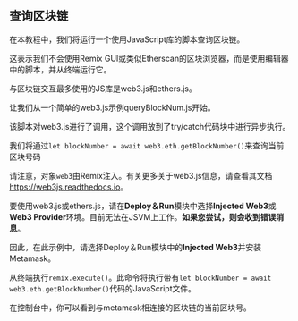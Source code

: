 ## 查询区块链
在本教程中，我们将运行一个使用JavaScript库的脚本查询区块链。 

这表示我们不会使用Remix GUI或类似Etherscan的区块浏览器，而是使用编辑器中的脚本，并从终端运行它。

与区块链交互最多使用的JS库是web3.js和ethers.js。

让我们从一个简单的web3.js示例queryBlockNum.js开始。

该脚本对web3.js进行了调用，这个调用放到了try/catch代码块中进行异步执行。

我们将通过`let blockNumber = await web3.eth.getBlockNumber()`来查询当前区块号码

请注意，对象`web3`由Remix注入。有关更多关于web3.js信息，请查看其文档<a href="https://web3js.readthedocs.io/" target="_blank">https://web3js.readthedocs.io</a>。

要使用web3.js或ethers.js，请在**Deploy＆Run**模块中选择**Injected Web3**或**Web3 Provider**环境。目前无法在JSVM上工作。**如果您尝试，则会收到错误消息**。

因此，在此示例中，请选择Deploy＆Run模块中的**Injected Web3**并安装Metamask。

从终端执行`remix.execute()`。此命令将执行带有`let blockNumber = await web3.eth.getBlockNumber()`代码的JavaScript文件。

在控制台中，你可以看到与metamask相连接的区块链的当前区块号。
